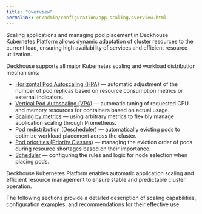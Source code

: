 ```yaml
---
title: "Overview"
permalink: en/admin/configuration/app-scaling/overview.html
---
```


Scaling applications and managing pod placement in Deckhouse Kubernetes Platform allows dynamic adaptation of cluster resources to the current load, ensuring high availability of services and efficient resource utilization.

Deckhouse supports all major Kubernetes scaling and workload distribution mechanisms:

- [Horizontal Pod Autoscaling (HPA)](./hpa.html) — automatic adjustment of the number of pod replicas based on resource consumption metrics or external indicators.
- [Vertical Pod Autoscaling (VPA)](./vpa.html) — automatic tuning of requested CPU and memory resources for containers based on actual usage.
- [Scaling by metrics](./scaling-by-metrics.html) — using arbitrary metrics to flexibly manage application scaling through Prometheus.
- [Pod redistribution (Descheduler)](./pod-eviction/descheduler.html#pod-redistribution) — automatically evicting pods to optimize workload placement across the cluster.
- [Pod priorities (Priority Classes)](./pod-eviction/priority-classes.html) — managing the eviction order of pods during resource shortages based on their importance.
- [Scheduler](./pod-eviction/scheduler.html) — configuring the rules and logic for node selection when placing pods.

Deckhouse Kubernetes Platform enables automatic application scaling and efficient resource management to ensure stable and predictable cluster operation.

The following sections provide a detailed description of scaling capabilities, configuration examples, and recommendations for their effective use.
